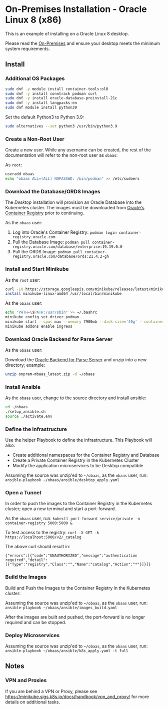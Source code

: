 # On-Premises Installation - Oracle Linux 8 (x86)

This is an example of installing on a Oracle Linux 8 desktop.

Please read the [On-Premises](../index.md) and ensure your desktop meets the minimum system requirements.

## Install

### Additional OS Packages

```bash
sudo dnf -y module install container-tools:ol8
sudo dnf -y install conntrack podman curl
sudo dnf -y install oracle-database-preinstall-21c
sudo dnf -y install langpacks-en
sudo dnf module install python39
```

Set the default Python3 to Python 3.9:

```bash
sudo alternatives --set python3 /usr/bin/python3.9
```

### Create a Non-Root User

Create a new user.  While any username can be created, the rest of the documentation will refer to the non-root user as `obaas`:

As `root`:

```bash
useradd obaas
echo "obaas ALL=(ALL) NOPASSWD: /bin/podman" >> /etc/sudoers
```

### Download the Database/ORDS Images

The _Desktop_ installation will provision an Oracle Database into the Kubernetes cluster.  The images must be downloaded from [Oracle's Container Registry](https://container-registry.oracle.com/) prior to continuing.

As the `obaas` user:

1. Log into Oracle's Container Registry: `podman login container-registry.oracle.com`
2. Pull the Database Image: `podman pull container-registry.oracle.com/database/enterprise:19.19.0.0`
3. Pull the ORDS Image: `podman pull container-registry.oracle.com/database/ords:21.4.2-gh`

### Install and Start Minikube

As the `root` user:

```bash
curl -LO https://storage.googleapis.com/minikube/releases/latest/minikube-linux-amd64
install minikube-linux-amd64 /usr/local/bin/minikube
```

As the `obaas` user:

```bash
echo "PATH=\$PATH:/usr/sbin" >> ~/.bashrc
minikube config set driver podman
minikube start --cpus max --memory 7900mb --disk-size='40g' --container-runtime=cri-o
minikube addons enable ingress
```

### Download Oracle Backend for Parse Server

As the `obaas` user:

Download the [Oracle Backend for Parse Server](https://github.com/oracle/microservices-datadriven/releases/download/OBAAS-1.0.0/onprem-mbaas_latest.zip) and unzip into a new directory; example:

```bash
unzip onprem-mbaas_latest.zip -d ~/obaas
```

### Install Ansible

As the `obaas` user, change to the source directory and install ansible:

```bash
cd ~/obaas
./setup_ansible.sh
source ./activate.env
```

### Define the Infrastructure

Use the helper Playbook to define the infrastructure.  This Playbook will also:

* Create additional namespaces for the Container Registry and Database
* Create a Private Container Registry in the Kubernetes Cluster
* Modify the application microservices to be Desktop compatible


Assuming the source was unzip'ed to `~/obaas`, as the `obaas` user, run: `ansible-playbook ~/obaas/ansible/desktop_apply.yaml`

### Open a Tunnel

In order to push the images to the Container Registry in the Kubernetes cluster; open a new terminal and start a port-forward.

As the `obaas` user, run: `kubectl port-forward service/private -n container-registry 5000:5000 &`

To test access to the registry:
`curl -X GET -k https://localhost:5000/v2/_catalog`

The above curl should result in:

```text
{"errors":[{"code":"UNAUTHORIZED","message":"authentication required","detail":[{"Type":"registry","Class":"","Name":"catalog","Action":"*"}]}]}
```

### Build the Images

Build and Push the Images to the Container Registry in the Kubernetes cluster:

Assuming the source was unzip'ed to `~/obaas`, as the `obaas` user, run: `ansible-playbook ~/obaas/ansible/images_build.yaml`

After the images are built and pushed, the port-forward is no longer required and can be stopped.

### Deploy Microservices

Assuming the source was unzip'ed to `~/obaas`, as the `obaas` user, run: `ansible-playbook ~/obaas/ansible/k8s_apply.yaml -t full`

## Notes

### VPN and Proxies

If you are behind a VPN or Proxy, please see https://minikube.sigs.k8s.io/docs/handbook/vpn_and_proxy/ for more details on additional tasks.
